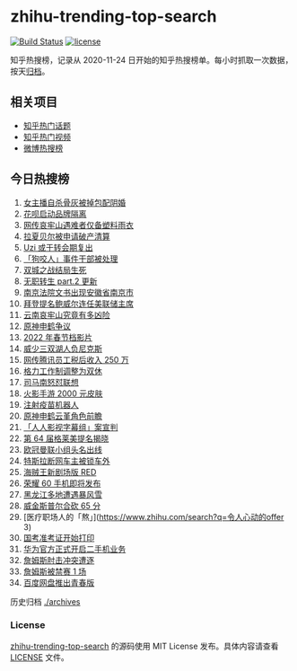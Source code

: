 # zhihu-trending-top-search

[![Build Status](https://github.com/justjavac/zhihu-trending-top-search/workflows/ci/badge.svg?branch=main)](https://github.com/justjavac/zhihu-trending-top-search/actions)
[![license](https://img.shields.io/github/license/justjavac/zhihu-trending-top-search)](https://github.com/justjavac/zhihu-trending-top-search/blob/main/LICENSE)

知乎热搜榜，记录从 2020-11-24 日开始的知乎热搜榜单。每小时抓取一次数据，按天[归档](./archives)。

## 相关项目

- [知乎热门话题](https://github.com/justjavac/zhihu-trending-hot-questions)
- [知乎热门视频](https://github.com/justjavac/zhihu-trending-hot-video)
- [微博热搜榜](https://github.com/justjavac/weibo-trending-hot-search)

## 今日热搜榜

<!-- BEGIN -->
<!-- 最后更新时间 Wed Nov 24 2021 17:13:45 GMT+0800 (China Standard Time) -->

1. [女主播自杀骨灰被掉包配阴婚](https://www.zhihu.com/search?q=女主播自杀)
1. [花呗启动品牌隔离](https://www.zhihu.com/search?q=花呗)
1. [网传哀牢山遇难者仅备塑料雨衣](https://www.zhihu.com/search?q=云南哀牢山)
1. [拉夏贝尔被申请破产清算](https://www.zhihu.com/search?q=拉夏贝尔)
1. [Uzi 或于转会期复出](https://www.zhihu.com/search?q=uzi)
1. [「狗咬人」事件干部被处理](https://www.zhihu.com/search?q=狗咬人)
1. [双城之战结局生死](https://www.zhihu.com/search?q=双城之战)
1. [无职转生 part.2 更新](https://www.zhihu.com/search?q=无职转生)
1. [南京法院文书出现安徽省南京市](https://www.zhihu.com/search?q=安徽省南京市)
1. [拜登提名鲍威尔连任美联储主席](https://www.zhihu.com/search?q=鲍威尔)
1. [云南哀牢山究竟有多凶险](https://www.zhihu.com/search?q=云南哀牢山)
1. [原神申鹤争议](https://www.zhihu.com/search?q=原神)
1. [2022 年春节档影片](https://www.zhihu.com/search?q=春节档影片)
1. [威少三双湖人负尼克斯](https://www.zhihu.com/search?q=湖人)
1. [网传腾讯员工税后收入 250 万](https://www.zhihu.com/search?q=腾讯员工)
1. [格力工作制调整为双休](https://www.zhihu.com/search?q=格力)
1. [司马南怒怼联想](https://www.zhihu.com/search?q=司马南)
1. [火影手游 2000 元皮肤](https://www.zhihu.com/search?q=火影忍者)
1. [注射疫苗机器人](https://www.zhihu.com/search?q=疫苗机器人)
1. [原神申鹤云堇角色前瞻](https://www.zhihu.com/search?q=原神)
1. [「人人影视字幕组」案宣判](https://www.zhihu.com/search?q=人人影视)
1. [第 64 届格莱美提名揭晓](https://www.zhihu.com/search?q=格莱美)
1. [欧冠曼联小组头名出线](https://www.zhihu.com/search?q=曼联)
1. [特斯拉断网车主被锁车外](https://www.zhihu.com/search?q=特斯拉断网)
1. [海贼王新剧场版 RED](https://www.zhihu.com/search?q=海贼王)
1. [荣耀 60 手机即将发布](https://www.zhihu.com/search?q=荣耀60)
1. [黑龙江多地遭遇暴风雪](https://www.zhihu.com/search?q=黑龙江暴雪)
1. [威金斯普尔合砍 65 分](https://www.zhihu.com/search?q=勇士)
1. [医疗职场人的「熬」](https://www.zhihu.com/search?q=令人心动的offer 3)
1. [国考准考证开始打印](https://www.zhihu.com/search?q=国考准考证)
1. [华为官方正式开启二手机业务](https://www.zhihu.com/search?q=华为二手机)
1. [詹姆斯肘击冲突遭逐](https://www.zhihu.com/search?q=詹姆斯)
1. [詹姆斯被禁赛 1 场](https://www.zhihu.com/search?q=詹姆斯)
1. [百度网盘推出青春版](https://www.zhihu.com/search?q=百度网盘)

<!-- END -->

历史归档 [./archives](./archives)

### License

[zhihu-trending-top-search](https://github.com/justjavac/zhihu-trending-top-search)
的源码使用 MIT License 发布。具体内容请查看 [LICENSE](./LICENSE) 文件。
